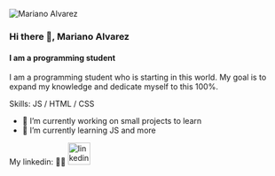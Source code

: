 
![Mariano Alvarez](https://user-images.githubusercontent.com/106124398/180670799-39e4c5ea-e571-4aa3-98ab-6a9518f7f6a4.gif)




### Hi there 👋, Mariano Alvarez
#### I am a programming student
I am a programming student who is starting in this world. My goal is to expand my knowledge and dedicate myself to this 100%.

Skills: JS / HTML / CSS

- 🔭 I’m currently working on small projects to learn 
- 🌱 I’m currently learning JS and more 

My linkedin: 
🚀🚀
[<img src='https://cdn.jsdelivr.net/npm/simple-icons@3.0.1/icons/linkedin.svg' alt='linkedin' height='40'>](https://www.linkedin.com/in/norberto-mariano-alvarez-47194a184/)  
 


